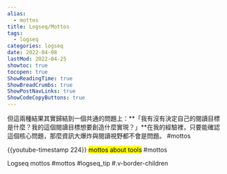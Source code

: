 ```yaml
---
alias:
  - mottos
title: Logseq/Mottos
tags:
  - logseq
categories: logseq
date: 2022-04-08
lastMod: 2022-04-25
showtoc: true
tocopen: true
ShowReadingTime: true
ShowBreadCrumbs: true
ShowPostNavLinks: true
ShowCodeCopyButtons: true
---
```


但這兩種結果其實歸結到一個共通的問題上：**「我有沒有決定自己的閱讀目標是什麼？我的這個閱讀目標想要創造什麼實現？」**在我的經驗裡，只要能確認這個核心問題，那麼資訊大爆炸與閱讀視野都不會是問題。 #mottos

{{youtube-timestamp 224}} <mark class='orange'>mottos about tools</mark> #mottos

Logseq mottos #mottos #logseq_tip #.v-border-children
